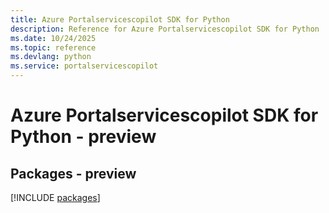 ```yaml
---
title: Azure Portalservicescopilot SDK for Python
description: Reference for Azure Portalservicescopilot SDK for Python
ms.date: 10/24/2025
ms.topic: reference
ms.devlang: python
ms.service: portalservicescopilot
---
```

# Azure Portalservicescopilot SDK for Python - preview
## Packages - preview
[!INCLUDE [packages](portalservicescopilot-index.md)]